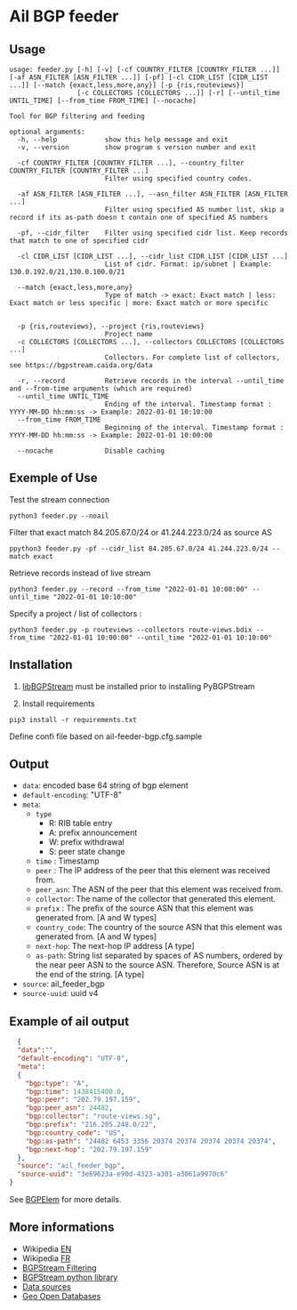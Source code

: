 # Ail BGP feeder

## Usage

~~~~shell
usage: feeder.py [-h] [-v] [-cf COUNTRY_FILTER [COUNTRY_FILTER ...]] [-af ASN_FILTER [ASN_FILTER ...]] [-pf] [-cl CIDR_LIST [CIDR_LIST ...]] [--match {exact,less,more,any}] [-p {ris,routeviews}]
                 [-c COLLECTORS [COLLECTORS ...]] [-r] [--until_time UNTIL_TIME] [--from_time FROM_TIME] [--nocache]

Tool for BGP filtering and feeding

optional arguments:
  -h, --help            show this help message and exit
  -v, --version         show program s version number and exit

  -cf COUNTRY_FILTER [COUNTRY_FILTER ...], --country_filter COUNTRY_FILTER [COUNTRY_FILTER ...]
                        Filter using specified country codes.

  -af ASN_FILTER [ASN_FILTER ...], --asn_filter ASN_FILTER [ASN_FILTER ...]
                        Filter using specified AS number list, skip a record if its as-path doesn t contain one of specified AS numbers

  -pf, --cidr_filter    Filter using specified cidr list. Keep records that match to one of specified cidr

  -cl CIDR_LIST [CIDR_LIST ...], --cidr_list CIDR_LIST [CIDR_LIST ...]
                        List of cidr. Format: ip/subnet | Example: 130.0.192.0/21,130.0.100.0/21

  --match {exact,less,more,any}
                        Type of match -> exact: Exact match | less: Exact match or less specific | more: Exact match or more specific


  -p {ris,routeviews}, --project {ris,routeviews}
                        Project name
  -c COLLECTORS [COLLECTORS ...], --collectors COLLECTORS [COLLECTORS ...]
                        Collectors. For complete list of collectors, see https://bgpstream.caida.org/data

  -r, --record          Retrieve records in the interval --until_time and --from-time arguments (which are required)
  --until_time UNTIL_TIME
                        Ending of the interval. Timestamp format : YYYY-MM-DD hh:mm:ss -> Example: 2022-01-01 10:10:00
  --from_time FROM_TIME
                        Beginning of the interval. Timestamp format : YYYY-MM-DD hh:mm:ss -> Example: 2022-01-01 10:00:00

  --nocache             Disable caching
~~~~

## Exemple of Use

Test the stream connection

~~~shell
python3 feeder.py --noail
~~~

Filter that exact match 84.205.67.0/24 or 41.244.223.0/24 as source AS

~~~shell
ppython3 feeder.py -pf --cidr_list 84.205.67.0/24 41.244.223.0/24 --match exact
~~~

Retrieve records instead of live stream

~~~shell
python3 feeder.py --record --from_time "2022-01-01 10:00:00" --until_time "2022-01-01 10:10:00"
~~~

Specify a project / list of collectors :

~~~shell
python3 feeder.py -p routeviews --collectors route-views.bdix --from_time "2022-01-01 10:00:00" --until_time "2022-01-01 10:10:00"
~~~

## Installation

1. [libBGPStream](https://bgpstream.caida.org/docs/install/bgpstream) must be installed prior to installing PyBGPStream

2. Install requirements

~~~shell
pip3 install -r requirements.txt
~~~

Define confi file based on ail-feeder-bgp.cfg.sample

## Output

- `data`: encoded base 64 string of bgp element
- `default-encoding`: "UTF-8"
- `meta`:
  - `type`
    - R: RIB table entry
    - A: prefix announcement
    - W: prefix withdrawal
    - S: peer state change
  - `time` : Timestamp
  - `peer` : The IP address of the peer that this element was received from.
  - `peer_asn`: The ASN of the peer that this element was received from.
  - `collector`: The name of the collector that generated this element.
  - `prefix` : The prefix of the source ASN that this element was generated from. [A and W types]
  - `country_code`: The country of the source ASN that this element was generated from. [A and W types]
  - `next-hop`: The next-hop IP address [A type]
  - `as-path`: String list separated by spaces of AS numbers, ordered by the near peer ASN to the source ASN. Therefore, Source ASN is at the end of the string. [A type]
- `source`: ail_feeder_bgp
- `source-uuid`: uuid v4

## Example of ail output

~~~~json
  {
  "data":"",
  "default-encoding": "UTF-8",
  "meta":
  {
    "bgp:type": "A",
    "bgp:time": 1438415400.0,
    "bgp:peer": "202.79.197.159",
    "bgp:peer_asn": 24482,
    "bgp:collector": "route-views.sg",
    "bgp:prefix": "216.205.248.0/22",
    "bgp:country_code": "US",
    "bgp:as-path": "24482 6453 3356 20374 20374 20374 20374 20374",
    "bgp:next-hop": "202.79.197.159"
  },
  "source": "ail_feeder_bgp",
  "source-uuid": "3e69623a-e90d-4323-a301-a3061a9970c6"
}
~~~~

See [BGPElem](https://bgpstream.caida.org/docs/api/pybgpstream/_pybgpstream.html#bgpelem) for more details.

## More informations

- Wikipedia [EN](https://en.wikipedia.org/wiki/Border_Gateway_Protocol)
- Wikipedia [FR](https://fr.wikipedia.org/wiki/Border_Gateway_Protocol)
- [BGPStream Filtering](<https://github.com/CAIDA/libbgpstream/blob/master/FILTERING>)
- [BGPStream python library](<https://bgpstream.caida.org/docs/api/pybgpstream>)
- [Data sources](<https://bgpstream.caida.org/data>)
- [Geo Open Databases](<https://data.public.lu/en/datasets/geo-open-ip-address-geolocation-per-country-in-mmdb-format/>)
